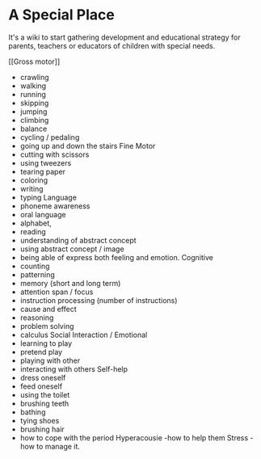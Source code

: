 <!-- TITLE: Home -->
<!-- SUBTITLE: A quick summary of Home -->

# A Special Place

It's a wiki to start gathering development and educational strategy for parents, teachers or educators of children with special needs. 

[[Gross motor]]
- crawling
- walking
- running
- skipping
- jumping
- climbing
- balance
- cycling / pedaling
- going up and down the stairs
Fine Motor
- cutting with scissors
- using tweezers
- tearing paper
- coloring
- writing
- typing
Language
- phoneme awareness
- oral language
- alphabet,
- reading
- understanding of abstract concept
- using abstract concept / image
- being able of express both feeling and emotion.
Cognitive 
- counting
- patterning
- memory (short and long term)
- attention span / focus
- instruction processing (number of instructions)
- cause and effect
- reasoning
- problem solving
- calculus
Social Interaction / Emotional
- learning to play
- pretend play
- playing with other
- interacting with others
Self-help
- dress oneself
- feed oneself
- using the toilet
- brushing teeth
- bathing
- tying shoes
- brushing hair
- how to cope with the period
Hyperacousie
-how to help them
Stress
-how to manage it.